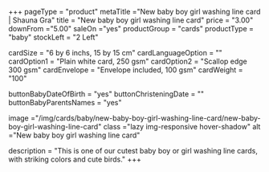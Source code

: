 +++
pageType = "product"
metaTitle ="New baby boy girl washing line card | Shauna Gra"
title = "New baby boy girl washing line card"
price = "3.00"
downFrom ="5.00"
saleOn ="yes"
productGroup = "cards"
productType = "baby"
stockLeft = "2 Left"

cardSize = "6 by 6 inchs, 15 by 15 cm"
cardLanguageOption = ""
cardOption1 = "Plain white card, 250 gsm"
cardOption2 = "Scallop edge 300 gsm"
cardEnvelope = "Envelope included, 100 gsm"
cardWeight = "100"

buttonBabyDateOfBirth = "yes"
buttonChristeningDate = ""
buttonBabyParentsNames = "yes" 


image ="/img/cards/baby/new-baby-boy-girl-washing-line-card/new-baby-boy-girl-washing-line-card"
class ="lazy img-responsive hover-shadow"
alt ="New baby boy girl washing line card"

description = "This is one of our cutest baby boy or girl washing line cards, with striking colors and cute birds."
+++